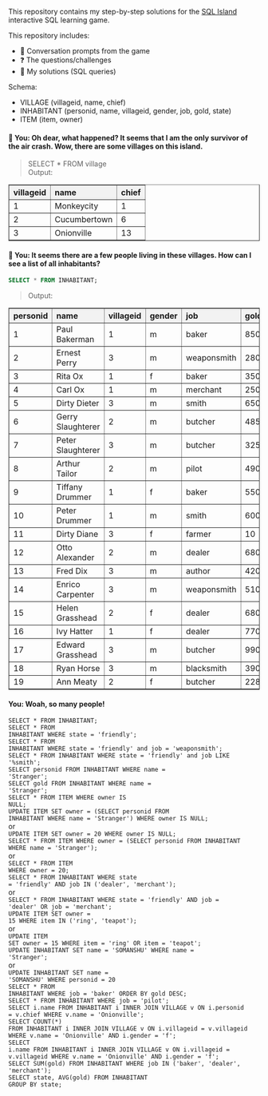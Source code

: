 This repository contains my step-by-step solutions for the [SQL Island](https://www.sql-island.com/) interactive SQL learning game.

This repository includes:
- 🧠 Conversation prompts from the game
- ❓ The questions/challenges
- 🧾 My solutions (SQL queries)

Schema:
- VILLAGE (villageid, name, chief)
- INHABITANT (personid, name, villageid, gender, job, gold, state)
- ITEM (item, owner)

#### 💬 You: Oh dear, what happened? It seems that I am the only survivor of the air crash. Wow, there are some villages on this island.
> SELECT * FROM village<br>
> Output:
<table border="1" cellpadding="8" cellspacing="0" style="border-collapse: collapse; text-align: left;">
  <thead>
    <tr style="background-color: #f2f2f2;">
      <th>villageid</th>
      <th>name</th>
      <th>chief</th>
    </tr>
  </thead>
  <tbody>
    <tr>
      <td>1</td>
      <td>Monkeycity</td>
      <td>1</td>
    </tr>
    <tr>
      <td>2</td>
      <td>Cucumbertown</td>
      <td>6</td>
    </tr>
    <tr>
      <td>3</td>
      <td>Onionville</td>
      <td>13</td>
    </tr>
  </tbody>
</table>

#### 💬 You: It seems there are a few people living in these villages. How can I see a list of all inhabitants?
```sql
SELECT * FROM INHABITANT;
```
> Output:
<table border="1" cellpadding="8" cellspacing="0" style="border-collapse: collapse; text-align: left;">
  <thead>
    <tr style="background-color: #f2f2f2;">
      <th>personid</th>
      <th>name</th>
      <th>villageid</th>
      <th>gender</th>
      <th>job</th>
      <th>gold</th>
      <th>state</th>
    </tr>
  </thead>
  <tbody>
    <tr><td>1</td><td>Paul Bakerman</td><td>1</td><td>m</td><td>baker</td><td>850</td><td>friendly</td></tr>
    <tr><td>2</td><td>Ernest Perry</td><td>3</td><td>m</td><td>weaponsmith</td><td>280</td><td>friendly</td></tr>
    <tr><td>3</td><td>Rita Ox</td><td>1</td><td>f</td><td>baker</td><td>350</td><td>friendly</td></tr>
    <tr><td>4</td><td>Carl Ox</td><td>1</td><td>m</td><td>merchant</td><td>250</td><td>friendly</td></tr>
    <tr><td>5</td><td>Dirty Dieter</td><td>3</td><td>m</td><td>smith</td><td>650</td><td>evil</td></tr>
    <tr><td>6</td><td>Gerry Slaughterer</td><td>2</td><td>m</td><td>butcher</td><td>4850</td><td>evil</td></tr>
    <tr><td>7</td><td>Peter Slaughterer</td><td>3</td><td>m</td><td>butcher</td><td>3250</td><td>evil</td></tr>
    <tr><td>8</td><td>Arthur Tailor</td><td>2</td><td>m</td><td>pilot</td><td>490</td><td>kidnapped</td></tr>
    <tr><td>9</td><td>Tiffany Drummer</td><td>1</td><td>f</td><td>baker</td><td>550</td><td>evil</td></tr>
    <tr><td>10</td><td>Peter Drummer</td><td>1</td><td>m</td><td>smith</td><td>600</td><td>friendly</td></tr>
    <tr><td>11</td><td>Dirty Diane</td><td>3</td><td>f</td><td>farmer</td><td>10</td><td>evil</td></tr>
    <tr><td>12</td><td>Otto Alexander</td><td>2</td><td>m</td><td>dealer</td><td>680</td><td>friendly</td></tr>
    <tr><td>13</td><td>Fred Dix</td><td>3</td><td>m</td><td>author</td><td>420</td><td>friendly</td></tr>
    <tr><td>14</td><td>Enrico Carpenter</td><td>3</td><td>m</td><td>weaponsmith</td><td>510</td><td>evil</td></tr>
    <tr><td>15</td><td>Helen Grasshead</td><td>2</td><td>f</td><td>dealer</td><td>680</td><td>friendly</td></tr>
    <tr><td>16</td><td>Ivy Hatter</td><td>1</td><td>f</td><td>dealer</td><td>770</td><td>evil</td></tr>
    <tr><td>17</td><td>Edward Grasshead</td><td>3</td><td>m</td><td>butcher</td><td>990</td><td>friendly</td></tr>
    <tr><td>18</td><td>Ryan Horse</td><td>3</td><td>m</td><td>blacksmith</td><td>390</td><td>friendly</td></tr>
    <tr><td>19</td><td>Ann Meaty</td><td>2</td><td>f</td><td>butcher</td><td>2280</td><td>friendly</td></tr>
  </tbody>
</table>

#### You: Woah, so many people!
<code>SELECT * FROM INHABITANT;</code>
<br>
<code>SELECT * FROM INHABITANT WHERE state = 'friendly';</code>
<br>
<code>SELECT * FROM INHABITANT WHERE state = 'friendly' and job = 'weaponsmith';</code>
<br>
<code>SELECT * FROM INHABITANT WHERE state = 'friendly' and job LIKE '%smith';</code>
<br>
<code>SELECT personid FROM INHABITANT WHERE name = 'Stranger';</code>
<br>
<code>SELECT gold FROM INHABITANT WHERE name = 'Stranger';</code>
<br>
<code>SELECT * FROM ITEM WHERE owner IS NULL;</code>
<br>
<code>UPDATE ITEM SET owner = (SELECT personid FROM INHABITANT WHERE name = 'Stranger') WHERE owner IS NULL;</code><br>
 or<br>
<code>UPDATE ITEM SET owner = 20 WHERE owner IS NULL;</code>
<br>
<code>SELECT * FROM ITEM WHERE owner = (SELECT personid FROM INHABITANT WHERE name = 'Stranger');</code><br>
or<br>
<code>SELECT * FROM ITEM WHERE owner = 20;</code>
<br>
<code>SELECT * FROM INHABITANT WHERE state = 'friendly' AND job IN ('dealer', 'merchant');</code><br>
or<br>
<code>SELECT * FROM INHABITANT WHERE state = 'friendly' AND job = 'dealer' OR job = 'merchant';</code>
<br>
<code>UPDATE ITEM SET owner = 15 WHERE item IN ('ring', 'teapot');</code><br>
or<br>
<code>UPDATE ITEM SET owner = 15 WHERE item = 'ring' OR item = 'teapot';</code>
<br>
<code>UPDATE INHABITANT SET name = 'SOMANSHU' WHERE name = 'Stranger';</code><br>
or<br>
<code>UPDATE INHABITANT SET name = 'SOMANSHU' WHERE personid = 20</code>
<br>
<code>SELECT * FROM INHABITANT WHERE job = 'baker' ORDER BY gold DESC;</code>
<br>
<code>SELECT * FROM INHABITANT WHERE job = 'pilot';</code>
<br>
<code>SELECT i.name FROM INHABITANT i INNER JOIN VILLAGE v ON i.personid = v.chief WHERE v.name = 'Onionville';</code>
<br>
<code>SELECT COUNT(*) FROM INHABITANT i INNER JOIN VILLAGE v ON i.villageid = v.villageid WHERE v.name = 'Onionville' AND i.gender = 'f';</code>
<br>
<code>SELECT i.name FROM INHABITANT i INNER JOIN VILLAGE v ON i.villageid = v.villageid WHERE v.name = 'Onionville' AND i.gender = 'f';</code>
<br>
<code>SELECT SUM(gold) FROM INHABITANT WHERE job IN ('baker', 'dealer', 'merchant'); </code>
<br>
<code>SELECT state, AVG(gold) FROM INHABITANT GROUP BY state;</code>
<br>
<code></code>
<br>
<code></code>
<br>
<code></code>
<br>
<code></code>
<br>
<code></code>
<br>
<code></code>
<br>
<code></code>
<br>
<code></code>
<br>
<code></code>
<br>
<code></code>
<br>
<code></code>
<br>
<code></code>
<br>
<code></code>
<br>
<code></code>
<br>
<code></code>
<br>
<code></code>
<br>
<code></code>
<br>
<code></code>
<br>
<code></code>
<br>
<code></code>
<br>
<code></code>
<br>
<code></code>
<br>
<code></code>
<br>

<code></code>
<br>
